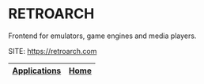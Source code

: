 # RETROARCH

 Frontend for emulators, game engines and media players.
 
 SITE: https://retroarch.com

 | [Applications](https://portable-linux-apps.github.io/apps.html) | [Home](https://portable-linux-apps.github.io)
 | --- | --- |
